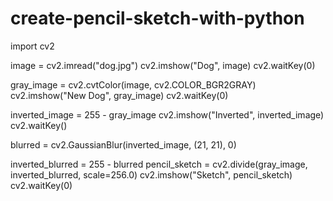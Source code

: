 # create-pencil-sketch-with-python

import cv2


image = cv2.imread("dog.jpg")
cv2.imshow("Dog", image)
cv2.waitKey(0)

gray_image = cv2.cvtColor(image, cv2.COLOR_BGR2GRAY)
cv2.imshow("New Dog", gray_image)
cv2.waitKey(0)


inverted_image = 255 - gray_image
cv2.imshow("Inverted", inverted_image)
cv2.waitKey()



blurred = cv2.GaussianBlur(inverted_image, (21, 21), 0)


inverted_blurred = 255 - blurred
pencil_sketch = cv2.divide(gray_image, inverted_blurred, scale=256.0)
cv2.imshow("Sketch", pencil_sketch)
cv2.waitKey(0)
